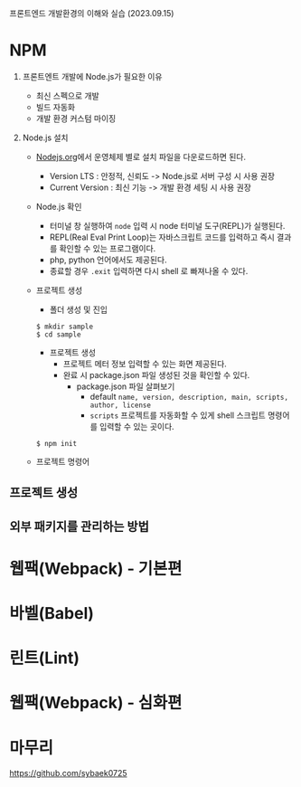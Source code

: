 프론트엔드 개발환경의 이해와 실습 (2023.09.15)

# NPM

1. 프론트엔트 개발에 Node.js가 필요한 이유
   - 최신 스펙으로 개발
   - 빌드 자동화
   - 개발 환경 커스텀 마이징

2. Node.js 설치
   - [Nodejs.org](https://nodejs.org/ko)에서 운영체제 별로 설치 파일을 다운로드하면 된다.
     - Version LTS : 안정적, 신뢰도 -> Node.js로 서버 구성 시 사용 권장
     - Current Version : 최신 기능 -> 개발 환경 세팅 시 사용 권장

   - Node.js 확인
       - 터미널 창 실행하여 ```node``` 입력 시 node 터미널 도구(REPL)가 실행된다.
       - REPL(Real Eval Print Loop)는 자바스크립트 코드를 입력하고 즉시 결과를 확인할 수 있는 프로그램이다.
       - php, python 언어에서도 제공된다.
       - 종료할 경우 ```.exit``` 입력하면 다시 shell 로 빠져나올 수 있다.
       
   - 프로젝트 생성
      - 폴더 생성 및 진입
       ```shell
       $ mkdir sample
       $ cd sample
       ```
       - 프로젝트 생성
         - 프로젝트 메터 정보 입력할 수 있는 화면 제공된다.
         - 완료 시 package.json 파일 생성된 것을 확인할 수 있다.
           - package.json 파일 살펴보기
             - default ```name, version, description, main, scripts, author, license```
             - ```scripts``` 프로젝트를 자동화할 수 있게 shell 스크립트 명령어를 입력할 수 있는 곳이다. 
       ```shell
       $ npm init
       ```
     
   - 프로젝트 명령어
   

## 프로젝트 생성





## 외부 패키지를 관리하는 방법

# 웹팩(Webpack) - 기본편

# 바벨(Babel)

# 린트(Lint)

# 웹팩(Webpack) - 심화편

# 마무리


https://github.com/sybaek0725

